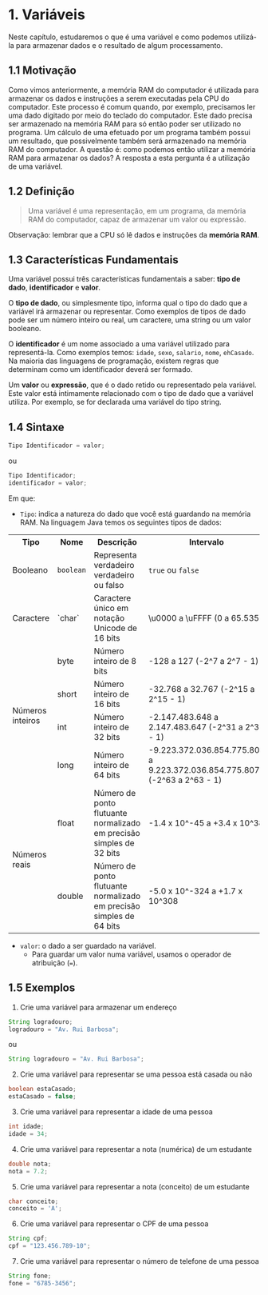 # 1. Variáveis

Neste capítulo, estudaremos o que é uma variável e como podemos utilizá-la para
armazenar dados e o resultado de algum processamento.


## 1.1 Motivação

Como vimos anteriormente, a memória RAM do computador é utilizada para
armazenar os dados e instruções a serem executadas pela CPU do computador. Este
processo é comum quando, por exemplo, precisamos ler uma dado digitado por meio
do teclado do computador. Este dado precisa ser armazenado na memória RAM para
só então poder ser utilizado no programa. Um cálculo de uma efetuado por um
programa também possui um resultado, que possivelmente também será armazenado
na memória RAM do computador. A questão é: como podemos então utilizar a
memória RAM para armazenar os dados? A resposta a esta pergunta é a utilização
de uma variável.


## 1.2 Definição

> Uma variável é uma representação, em um programa, da memória RAM do
computador, capaz de armazenar um valor ou expressão.

Observação: lembrar que a CPU só lê dados e instruções da **memória RAM**.


## 1.3 Características Fundamentais

Uma variável possui três características fundamentais a saber: **tipo de
dado**, **identificador** e **valor**.

O **tipo de dado**, ou simplesmente tipo, informa qual o tipo do dado que a
variável irá armazenar ou representar. Como exemplos de tipos de dado pode ser
um número inteiro ou real, um caractere, uma string ou um valor booleano.

O **identificador** é um nome associado a uma variável utilizado para
representá-la. Como exemplos temos: `idade`, `sexo`, `salario`, `nome`,
`ehCasado`. Na maioria das linguagens de programação, existem regras que
determinam como um identificador deverá ser formado.

Um **valor** ou **expressão**, que é o dado retido ou representado pela
variável. Este valor está intimamente relacionado com o tipo de dado que a
variável utiliza. Por exemplo, se for declarada uma variável do tipo string.


## 1.4 Sintaxe

```java
Tipo Identificador = valor;
```
ou

```java
Tipo Identificador;
identificador = valor;
```

Em que:
* `Tipo`: indica a natureza do dado que você está guardando na memória RAM. Na
linguagem Java temos os seguintes tipos de dados:
<table>
  <tr>
    <th>Tipo</th>
    <th>Nome</th>
    <th>Descrição</th>
    <th>Intervalo</th>
    <th>Tamanho</th>
  </tr>
  <tr>
    <td>Booleano</td>
    <td><code>boolean</code></td>
    <td>Representa verdadeiro verdadeiro ou falso</td>
    <td><code>true</code> ou <code>false</code></td>
    <td>Depende da JVM</td>
  </tr>
  <tr>
    <td>Caractere</td>
    <td>`char`</td>
    <td>Caractere único em notação Unicode de 16 bits</td>
    <td>\u0000 a \uFFFF (0 a 65.535)</td>
    <td>2 bytes</td>
  </tr>
  <tr>
    <td rowspan="4">Números inteiros</td>
    <td>byte</td>
    <td>Número inteiro de 8 bits</td>
    <td>-128 a 127 (-2^7 a 2^7 - 1)</td>
    <td>1 byte</td>
  </tr>
  <tr>
    <td>short</td>
    <td>Número inteiro de 16 bits</td>
    <td>-32.768 a 32.767 (-2^15 a 2^15 - 1)</td>
    <td>2 bytes</td>
  </tr>
  <tr>
    <td>int</td>
    <td>Número inteiro de 32 bits</td>
    <td>-2.147.483.648 a 2.147.483.647 (-2^31 a 2^31 - 1)</td>
    <td>4 bytes</td>
  </tr>
  <tr>
    <td>long</td>
    <td>Número inteiro de 64 bits</td>
    <td>-9.223.372.036.854.775.808 a 9.223.372.036.854.775.807
    (-2^63 a 2^63 - 1)</td>
    <td>8 bytes</td>
  </tr>
  <tr>
    <td rowspan="2">Números reais</td>
    <td>float</td>
    <td>Número de ponto flutuante normalizado em precisão
    simples de 32 bits</td>
    <td>-1.4 x 10^-45 a +3.4 x 10^38</td>
    <td>4 bytes</td>
  </tr>
  <tr>
    <td>double</td>
    <td>Número de ponto flutuante normalizado em precisão
    simples de 64 bits</td>
    <td>-5.0 x 10^-324 a +1.7 x 10^308</td>
    <td>8 bytes</td>
  </tr>
</table>

* `valor`: o dado a ser guardado na variável.
  * Para guardar um valor numa variável, usamos o operador de atribuição (`=`).


## 1.5 Exemplos

1. Crie uma variável para armazenar um endereço

  ```java
  String logradouro;
  logradouro = "Av. Rui Barbosa";
  ```
  ou

  ```java
  String logradouro = "Av. Rui Barbosa";
  ```

2. Crie uma variável para representar se uma pessoa está casada ou não

  ```java
  boolean estaCasado;
  estaCasado = false;
  ```

3. Crie uma variável para representar a idade de uma pessoa

  ```java
  int idade;
  idade = 34;
  ```

4. Crie uma variável para representar a nota (numérica) de um estudante

  ```java
  double nota;
  nota = 7.2;
  ```

5. Crie uma variável para representar a nota (conceito) de um estudante

  ```java
  char conceito;
  conceito = 'A';
  ```

6. Crie uma variável para representar o CPF de uma pessoa

  ```java
  String cpf;
  cpf = "123.456.789-10";
  ```

7. Crie uma variável para representar o número de telefone de uma pessoa

  ```java
  String fone;
  fone = "6785-3456";
  ```
